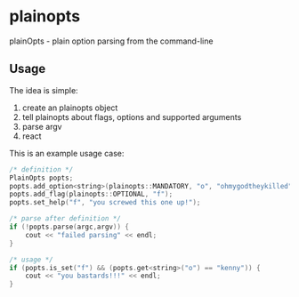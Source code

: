 plainopts
=========

plainOpts - plain  option parsing from the command-line 



Usage
-----

The idea is simple:

1.  create an plainopts object 
2.  tell plainopts about flags, options and supported arguments
3.  parse argv
4.  react

This is an example usage case:

```cpp
/* definition */
PlainOpts popts; 
popts.add_option<string>(plainopts::MANDATORY, "o", "ohmygodtheykilled");
popts.add_flag(plainopts::OPTIONAL, "f");
popts.set_help("f", "you screwed this one up!");

/* parse after definition */
if (!popts.parse(argc,argv)) {
    cout << "failed parsing" << endl;
}

/* usage */
if (popts.is_set("f") && (popts.get<string>("o") == "kenny")) {
    cout << "you bastards!!!" << endl;
}
```

